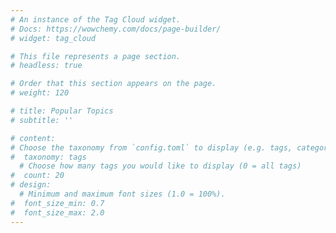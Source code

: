 ```yaml
---
# An instance of the Tag Cloud widget.
# Docs: https://wowchemy.com/docs/page-builder/
# widget: tag_cloud

# This file represents a page section.
# headless: true

# Order that this section appears on the page.
# weight: 120

# title: Popular Topics
# subtitle: ''

# content:
# Choose the taxonomy from `config.toml` to display (e.g. tags, categories)
#  taxonomy: tags
  # Choose how many tags you would like to display (0 = all tags)
#  count: 20
# design:
  # Minimum and maximum font sizes (1.0 = 100%).
#  font_size_min: 0.7
#  font_size_max: 2.0
---
```

